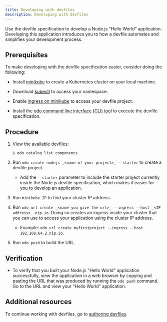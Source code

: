```yaml
---
title: Developing with devfiles
description: Developing with devfiles
---
```


Use the devfile specification to develop a Node.js “Hello World”
application. Developing this application introduces you to how a devfile
automates and simplifies your development process.

## Prerequisites

To make developing with the devfile specification easier, consider doing
the following:

- Install [minikube](https://minikube.sigs.k8s.io/docs/start/) to
    create a Kubernetes cluster on your local machine.

- Download
    [kubectl](https://kubernetes.io/docs/tasks/tools/install-kubectl-macos/)
    to access your namespace.

- Enable [ingress on
    minikube](https://kubernetes.io/docs/tasks/access-application-cluster/ingress-minikube/)
    to access your devfile project.

- Install the [odo command line interface (CLI)
    tool](https://access.redhat.com/documentation/en-us/openshift_container_platform/4.6/html/cli_tools/developer-cli-odo#installing-odo)
    to execute the devfile specification.

## Procedure

1. View the available devfiles:

    ```console
    $ odo catalog list components
    ```

2. Run `odo create nodejs _<name of your project>_ --starter` to create
    a devfile project.

    - Add the `--starter` parameter to include the starter project
        currently inside the Node.js devfile specification, which makes
        it easier for you to develop an application.

3. Run `minikube IP` to find your cluster IP address.

4. Run
    `odo url create _<name you give the url>_ --ingress --host _<IP address>_.nip.io`.
    Doing so creates an ingress inside your cluster that you can use to
    access your application using the cluster IP address.

    - Example:
        `odo url create myfirstproject --ingress --host 192.168.64.2.nip.io`.

5. Run `odo push` to build the URL.

## Verification

- To verify that you built your Node.js "Hello World" application
    successfully, view the application in a web browser by copying and
    pasting the URL that was produced by running the `odo push` command.
    Go to the URL and view your "Hello World" application.

## Additional resources

To continue working with devfiles, go to [authoring devfiles](./authoring-devfiles).
